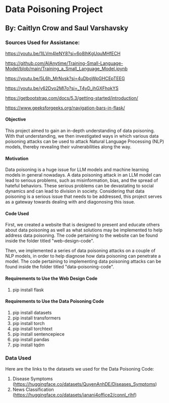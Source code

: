 
<!-- README.md is generated from README.Rmd. Please edit that file -->

# Data Poisoning Project

## By: Caitlyn Crow and Saul Varshavsky

### Sources Used for Assistance:

https://youtu.be/1ILVm4IeNY8?si=6o8lhKgUquMHfECH

https://github.com/AIAnytime/Training-Small-Language-Model/blob/main/Training_a_Small_Language_Model.ipynb

https://youtu.be/5L6h_MrNvsk?si=4uDbgWpGHCEpTEEG

https://youtu.be/y62Dvo2Ml7o?si=_T4yD_ihGXFhokYS

https://getbootstrap.com/docs/5.3/getting-started/introduction/

https://www.geeksforgeeks.org/navigation-bars-in-flask/






<!-- badges: start -->
<!-- badges: end -->

#### Objective

This project aimed to gain an in-depth understanding of data poisoning. With that understanding, we then investigated ways in which various data poisoning attacks can be used to attack Natural Language Processing (NLP) models, thereby revealing their vulnerabilities along the way.


#### Motivation

Data poisoning is a huge issue for LLM models and machine learning models in general nowadays. A data poisoning attack in an LLM model can lead to serious problems, such as misinformation, bias, and the spread of hateful behaviors. These serious problems can be devastating to social dynamics and can lead to division in society. Considering that data poisoning is a serious issue that needs to be addressed, this project serves as a gateway towards dealing with and diagonosing this issue.


#### Code Used

First, we created a website that is designed to present and educate others about data poisoning as well as what solutions may be implemented to help address
data poisoning. The code pertaining to the website can be found inside the folder titled "web-design-code".

Then, we implemented a series of data poisoning attacks on a couple of NLP models, in order to help diagnose how data poisoning can penetrate a model. The code pertaining to implementing
data poisoning attacks can be found inside the folder titled "data-poisoning-code".


#### Requirements to Use the Web Design Code

1. pip install flask


#### Requirements to Use the Data Poisoning Code

1. pip install datasets
2. pip install transformers
3. pip install torch
4. pip install torchtext
5. pip install sentencepiece
6. pip install pandas
7. pip install tqdm



### Data Used

Here are the links to the datasets we used for the Data Poisoning Code:

1. Disease Symptoms (https://huggingface.co/datasets/QuyenAnhDE/Diseases_Symptoms)
2. News Classification (https://huggingface.co/datasets/janani4office2/connl_rlhf)
